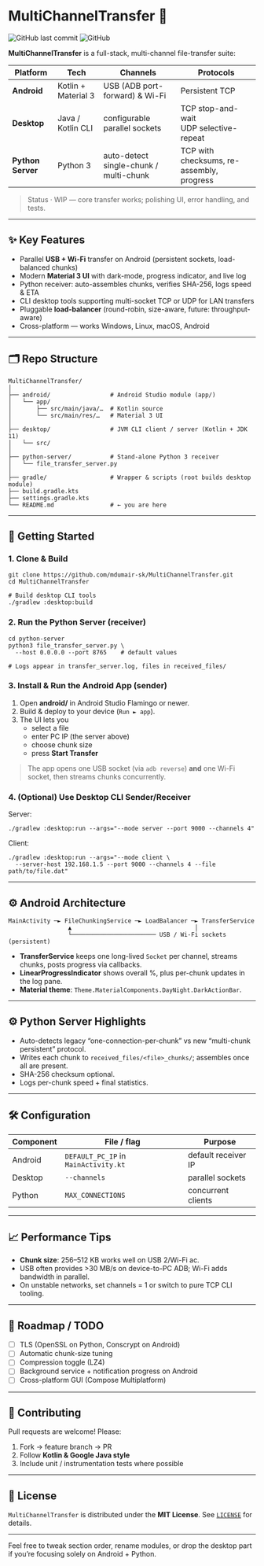 # MultiChannelTransfer 🚀

![GitHub last commit](https://img.shields.io/github/last-commit/mdumair-sk/MultiChannelTransfer)
![GitHub](https://img.shields.io/github/license/mdumair-sk/MultiChannelTransfer)

**MultiChannelTransfer** is a full-stack, multi-channel file-transfer suite:

| Platform | Tech | Channels | Protocols |
|----------|------|----------|-----------|
| **Android** | Kotlin + Material 3 | USB (ADB port-forward) & Wi-Fi | Persistent TCP |
| **Desktop** | Java / Kotlin CLI | configurable parallel sockets | TCP stop-and-wait<br>UDP selective-repeat |
| **Python Server** | Python 3 | auto-detect single-chunk / multi-chunk | TCP with checksums, re-assembly, progress |

> Status · WIP — core transfer works; polishing UI, error handling, and tests.

---

## ✨ Key Features

* Parallel **USB + Wi-Fi** transfer on Android (persistent sockets, load-balanced chunks)
* Modern **Material 3 UI** with dark-mode, progress indicator, and live log
* Python receiver: auto-assembles chunks, verifies SHA-256, logs speed & ETA
* CLI desktop tools supporting multi-socket TCP or UDP for LAN transfers
* Pluggable **load-balancer** (round-robin, size-aware, future: throughput-aware)
* Cross-platform — works Windows, Linux, macOS, Android

---

## 🗂 Repo Structure

```
MultiChannelTransfer/
│
├── android/                 # Android Studio module (app/)
│   └── app/
│       ├── src/main/java/…  # Kotlin source
│       └── src/main/res/…   # Material 3 UI
│
├── desktop/                 # JVM CLI client / server (Kotlin + JDK 11)
│   └── src/
│
├── python-server/           # Stand-alone Python 3 receiver
│   └── file_transfer_server.py
│
├── gradle/                  # Wrapper & scripts (root builds desktop module)
├── build.gradle.kts
├── settings.gradle.kts
└── README.md                # ← you are here
```

---

## 🚀 Getting Started

### 1. Clone & Build

```
git clone https://github.com/mdumair-sk/MultiChannelTransfer.git
cd MultiChannelTransfer

# Build desktop CLI tools
./gradlew :desktop:build
```

### 2. Run the Python Server (receiver)

```
cd python-server
python3 file_transfer_server.py \
  --host 0.0.0.0 --port 8765    # default values

# Logs appear in transfer_server.log, files in received_files/
```

### 3. Install & Run the Android App (sender)

1. Open **android/** in Android Studio Flamingo or newer.  
2. Build & deploy to your device (`Run ► app`).  
3. The UI lets you  
   * select a file  
   * enter PC IP (the server above)  
   * choose chunk size  
   * press **Start Transfer**

> The app opens one USB socket (via `adb reverse`) **and** one Wi-Fi socket, then streams chunks concurrently.

### 4. (Optional) Use Desktop CLI Sender/Receiver

Server:

```
./gradlew :desktop:run --args="--mode server --port 9000 --channels 4"
```

Client:

```
./gradlew :desktop:run --args="--mode client \
  --server-host 192.168.1.5 --port 9000 --channels 4 --file path/to/file.dat"
```

---

## ⚙️ Android Architecture

```
MainActivity ─► FileChunkingService ─► LoadBalancer ─► TransferService
                 ▲                                   │
                 └──────────────────────── USB / Wi-Fi sockets (persistent)
```

* **TransferService** keeps one long-lived `Socket` per channel, streams chunks, posts progress via callbacks.  
* **LinearProgressIndicator** shows overall %, plus per-chunk updates in the log pane.  
* **Material theme**: `Theme.MaterialComponents.DayNight.DarkActionBar`.

---

## ⚙️ Python Server Highlights

* Auto-detects legacy “one-connection-per-chunk” vs new “multi-chunk persistent” protocol.  
* Writes each chunk to `received_files/<file>_chunks/`; assembles once all are present.  
* SHA-256 checksum optional.  
* Logs per-chunk speed + final statistics.

---

## 🛠 Configuration

| Component | File / flag | Purpose |
|-----------|-------------|---------|
| Android   | `DEFAULT_PC_IP` in `MainActivity.kt` | default receiver IP |
| Desktop   | `--channels`                         | parallel sockets    |
| Python    | `MAX_CONNECTIONS`                    | concurrent clients  |

---

## 📈 Performance Tips

* **Chunk size**: 256–512 KB works well on USB 2/Wi-Fi ac.  
* USB often provides >30 MB/s on device-to-PC ADB; Wi-Fi adds bandwidth in parallel.  
* On unstable networks, set channels = 1 or switch to pure TCP CLI tooling.

---

## 🧪 Roadmap / TODO

- [ ] TLS (OpenSSL on Python, Conscrypt on Android)  
- [ ] Automatic chunk-size tuning  
- [ ] Compression toggle (LZ4)  
- [ ] Background service + notification progress on Android  
- [ ] Cross-platform GUI (Compose Multiplatform)

---

## 🤝 Contributing

Pull requests are welcome! Please:

1. Fork → feature branch → PR  
2. Follow **Kotlin & Google Java style**  
3. Include unit / instrumentation tests where possible

---

## 📜 License

`MultiChannelTransfer` is distributed under the **MIT License**. See [`LICENSE`](LICENSE) for details.

***

Feel free to tweak section order, rename modules, or drop the desktop part if you’re focusing solely on Android + Python.
